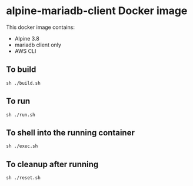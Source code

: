 # alpine-mariadb-client Docker image

This docker image contains:

- Alpine 3.8
- mariadb client only
- AWS CLI


## To build

```sh ./build.sh```

## To run

```sh ./run.sh```

## To shell into the running container
```sh ./exec.sh```

## To cleanup after running
```sh ./reset.sh```
